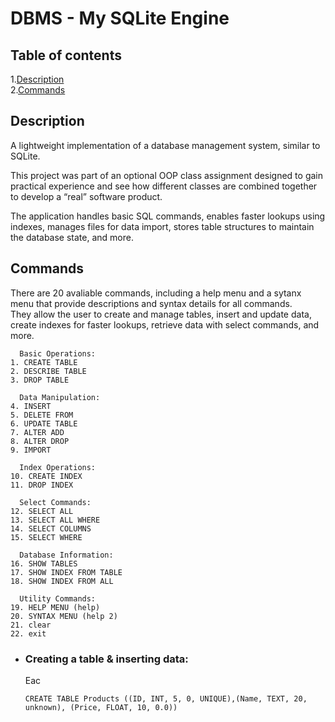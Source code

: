 # DBMS - My SQLite Engine
## Table of contents
1.[Description](#description)<br/>
2.[Commands](#commands)<br/>
## Description
A lightweight implementation of a database management system, similar to SQLite.<br/>

This project was part of an optional OOP class assignment designed to gain practical experience and see how different classes are combined together to develop a “real” software product.<br/>

The application handles basic SQL commands, enables faster lookups using indexes, manages files for data import, stores table structures to maintain the database state, and more.<br/>

## Commands
There are 20 avaliable commands, including a help menu and a sytanx menu that provide descriptions and syntax details for all commands.<br/>
They allow the user to create and manage tables, insert and update data, create indexes for faster lookups, retrieve data with select commands, and more.<br/>
```
  Basic Operations:
1. CREATE TABLE                 
2. DESCRIBE TABLE                
3. DROP TABLE                   

  Data Manipulation:
4. INSERT                       
5. DELETE FROM                   
6. UPDATE TABLE                  
7. ALTER ADD                    
8. ALTER DROP                   
9. IMPORT                         

  Index Operations:
10. CREATE INDEX                 
11. DROP INDEX                 

  Select Commands:
12. SELECT ALL                    
13. SELECT ALL WHERE              
14. SELECT COLUMNS                
15. SELECT WHERE                  

  Database Information:
16. SHOW TABLES                   
17. SHOW INDEX FROM TABLE         
18. SHOW INDEX FROM ALL          

  Utility Commands:
19. HELP MENU (help)            
20. SYNTAX MENU (help 2)          
21. clear                        
22. exit                          
```








- ### Creating a table & inserting data:
  Eac
  ```
  CREATE TABLE Products ((ID, INT, 5, 0, UNIQUE),(Name, TEXT, 20, unknown), (Price, FLOAT, 10, 0.0))
  ```
  

